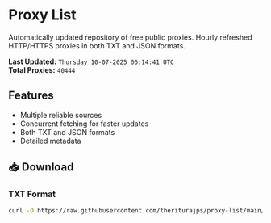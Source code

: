 # Proxy List

Automatically updated repository of free public proxies. Hourly refreshed HTTP/HTTPS proxies in both TXT and JSON formats.

**Last Updated:** `Thursday 10-07-2025 06:14:41 UTC`  
**Total Proxies:** `40444`

## Features
- Multiple reliable sources
- Concurrent fetching for faster updates
- Both TXT and JSON formats
- Detailed metadata

## 📥 Download

### TXT Format
```bash
curl -O https://raw.githubusercontent.com/theriturajps/proxy-list/main/proxies.txt